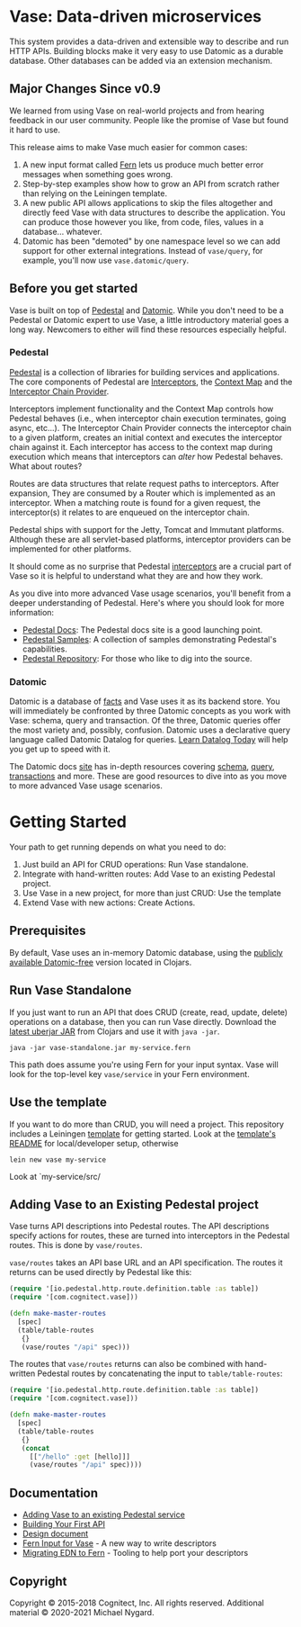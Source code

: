 # Vase: Data-driven microservices

This system provides a data-driven and extensible way to describe and
run HTTP APIs. Building blocks make it very easy to use Datomic as a
durable database. Other databases can be added via an extension mechanism.

## Major Changes Since v0.9

We learned from using Vase on real-world projects and from hearing
feedback in our user community. People like the promise of Vase but
found it hard to use.

This release aims to make Vase much easier for common cases:

1. A new input format called
   [Fern](https://github.com/cognitect-labs/fern) lets us produce much
   better error messages when something goes wrong.
2. Step-by-step examples show how to grow an API from scratch
   rather than relying on the Leiningen template.
3. A new public API allows applications to skip the files altogether
   and directly feed Vase with data structures to describe the
   application. You can produce those however you like, from code,
   files, values in a database... whatever.
4. Datomic has been "demoted" by one namespace level so we can add
   support for other external integrations. Instead of `vase/query`,
   for example, you'll now use `vase.datomic/query`.

## Before you get started

Vase is built on top of [Pedestal](http://pedestal.io/)
and [Datomic](http://www.datomic.com/). While you don't need to be a
Pedestal or Datomic expert to use Vase, a little introductory material
goes a long way. Newcomers to either will find these resources especially helpful.

### Pedestal

[Pedestal](http://pedestal.io/index#what-is-pedestal) is a collection
of libraries for building services and applications. The core
components of Pedestal
are [Interceptors](http://pedestal.io/reference/interceptors),
the [Context Map](http://pedestal.io/reference/context-map) and the
[Interceptor Chain Provider](http://pedestal.io/reference/chain-providers).

Interceptors implement functionality and the Context Map controls how
Pedestal behaves (i.e., when interceptor chain execution terminates,
going async, etc...). The Interceptor Chain Provider connects the
interceptor chain to a given platform, creates an initial context and
executes the interceptor chain against it. Each interceptor has access
to the context map during execution which means that interceptors can
_alter_ how Pedestal behaves. What about routes?

Routes are data structures that relate request paths to
interceptors. After expansion, They are consumed by a Router which is
implemented as an interceptor. When a matching route is found for a
given request, the interceptor(s) it relates to are enqueued on the
interceptor chain.

Pedestal ships with support for the Jetty, Tomcat and Immutant
platforms. Although these are all servlet-based platforms, interceptor
providers can be implemented for other platforms.

It should come as no surprise that
Pedestal [interceptors](http://pedestal.io/reference/interceptors) are
a crucial part of Vase so it is helpful to understand what they are
and how they work.

As you dive into more advanced Vase usage scenarios, you'll benefit
from a deeper understanding of Pedestal.  Here's where you should look
for more information:

- [Pedestal Docs](http://pedestal.io): The Pedestal docs site is a good launching point.
- [Pedestal Samples](http://pedestal.io/samples/index): A collection of samples demonstrating Pedestal's capabilities.
- [Pedestal Repository](https://github.com/pedestal/pedestal): For those who like to dig into the source.

### Datomic

Datomic is a database
of [facts](http://docs.datomic.com/query.html#database-of-facts) and
Vase uses it as its backend store. You will immediately be confronted
by three Datomic concepts as you work with Vase: schema, query and
transaction. Of the three, Datomic queries offer the most variety and,
possibly, confusion. Datomic uses a declarative query language called
Datomic Datalog for
queries. [Learn Datalog Today](http://www.learndatalogtoday.org/) will
help you get up to speed with it.

The Datomic docs [site](http://docs.datomic.com/index.html) has
in-depth resources
covering
[schema](http://docs.datomic.com/schema.html),
[query](http://docs.datomic.com/query.html),
[transactions](http://docs.datomic.com/transactions.html) and
more. These are good resources to dive into as you move to more
advanced Vase usage scenarios.

# Getting Started

Your path to get running depends on what you need to do:

1. Just build an API for CRUD operations: Run Vase standalone.
2. Integrate with hand-written routes: Add Vase to an existing
   Pedestal project.
3. Use Vase in a new project, for more than just CRUD: Use the template
3. Extend Vase with new actions: Create Actions.

## Prerequisites

By default, Vase uses an in-memory Datomic database, using the
[publicly available
Datomic-free](https://clojars.org/com.datomic/datomic-free) version
located in Clojars.

## Run Vase Standalone

If you just want to run an API that does CRUD (create, read, update,
delete) operations on a database, then you can run Vase
directly. Download the [latest uberjar
JAR](https://clojars.org/com.cognitect/pedestal.vase) from Clojars and
use it with `java -jar`.

```
java -jar vase-standalone.jar my-service.fern
```

This path does assume you're using Fern for your input syntax. Vase
will look for the top-level key `vase/service` in your Fern
environment.

## Use the template

If you want to do more than CRUD, you will need a project. This
repository includes a
Leiningen [template](./template) for getting started. Look at the
[template's README](./template/README.md) for local/developer setup,
otherwise

`lein new vase my-service`

Look at `my-service/src/

## Adding Vase to an Existing Pedestal project

Vase turns API descriptions into Pedestal routes. The API descriptions
specify actions for routes, these are turned into interceptors in the
Pedestal routes. This is done by `vase/routes`.

`vase/routes` takes an API base URL and an API specification. The routes it
returns can be used directly by Pedestal like this:

```clj
(require '[io.pedestal.http.route.definition.table :as table])
(require '[com.cognitect.vase]))

(defn make-master-routes
  [spec]
  (table/table-routes
   {}
   (vase/routes "/api" spec)))
```

The routes that `vase/routes` returns can also be combined with
hand-written Pedestal routes by concatenating the input to
`table/table-routes`:

```clj
(require '[io.pedestal.http.route.definition.table :as table])
(require '[com.cognitect.vase]))

(defn make-master-routes
  [spec]
  (table/table-routes
   {}
   (concat
     [["/hello" :get [hello]]]
     (vase/routes "/api" spec))))
```


## Documentation

* [Adding Vase to an existing Pedestal service](./docs/adding_vase.md)
* [Building Your First API](./docs/your_first_api.md)
* [Design document](./docs/design.md)
* [Fern Input for Vase](./docs/vase_with_fern.md) - A new way to write
  descriptors
* [Migrating EDN to Fern](./docs/migrating_edn_to_fern.md) - Tooling
  to help port your descriptors

## Copyright

Copyright © 2015-2018 Cognitect, Inc. All rights reserved.
Additional material © 2020-2021 Michael Nygard.
